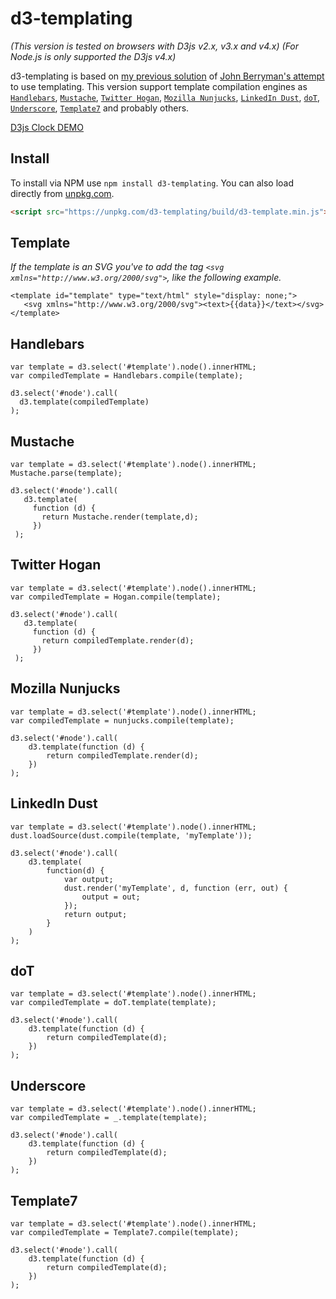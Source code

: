 d3-templating
==========
*(This version is tested on browsers with D3js v2.x, v3.x and v4.x)*
*(For Node.js is only supported the D3js v4.x)*

d3-templating is based on [my previous solution](http://bl.ocks.org/jkutianski/7556191) of [John Berryman's attempt](http://bl.ocks.org/JnBrymn/2295155) to use templating.
This version support template compilation engines as [`Handlebars`](http://handlebarsjs.com/), [`Mustache`](https://mustache.github.io/), [`Twitter Hogan`](http://twitter.github.io/hogan.js/), [`Mozilla Nunjucks`](https://mozilla.github.io/nunjucks/), [`LinkedIn Dust`](http://www.dustjs.com/), [`doT`](https://olado.github.io/doT/), [`Underscore`](http://underscorejs.org/#template), [`Template7`](http://idangero.us/template7/) and probably others.

[D3js Clock DEMO](http://bl.ocks.org/jkutianski/0601ad01f560d49a5967)

Install
--------------
To install via NPM use `npm install d3-templating`. You can also load directly from [unpkg.com](https://unpkg.com/d3-templating/).

```html
<script src="https://unpkg.com/d3-templating/build/d3-template.min.js"></script>
```

Template
--------------
*If the template is an SVG you've to add the tag `<svg xmlns="http://www.w3.org/2000/svg">`, like the following example.*
```
<template id="template" type="text/html" style="display: none;">
   <svg xmlns="http://www.w3.org/2000/svg"><text>{{data}}</text></svg>
</template>
```
Handlebars
--------------
```
var template = d3.select('#template').node().innerHTML;
var compiledTemplate = Handlebars.compile(template);

d3.select('#node').call(
  d3.template(compiledTemplate)
);
```
Mustache
--------------
```
var template = d3.select('#template').node().innerHTML;
Mustache.parse(template);

d3.select('#node').call(
   d3.template(
     function (d) {
       return Mustache.render(template,d);
     })
 );
```
Twitter Hogan
-------------
```
var template = d3.select('#template').node().innerHTML;
var compiledTemplate = Hogan.compile(template);

d3.select('#node').call(
   d3.template(
     function (d) {
       return compiledTemplate.render(d);
     })
 );
```
Mozilla Nunjucks
----------------
```
var template = d3.select('#template').node().innerHTML;
var compiledTemplate = nunjucks.compile(template);

d3.select('#node').call(
    d3.template(function (d) {
        return compiledTemplate.render(d);
    })
);
```
LinkedIn Dust
-------------
```
var template = d3.select('#template').node().innerHTML;
dust.loadSource(dust.compile(template, 'myTemplate'));

d3.select('#node').call(
    d3.template(
        function(d) {
            var output;
            dust.render('myTemplate', d, function (err, out) {
                output = out;
            });
            return output;
        }
    )
);
```
doT
---
```
var template = d3.select('#template').node().innerHTML;
var compiledTemplate = doT.template(template);

d3.select('#node').call(
    d3.template(function (d) {
        return compiledTemplate(d);
    })
);
```
Underscore
----------
```
var template = d3.select('#template').node().innerHTML;
var compiledTemplate = _.template(template);

d3.select('#node').call(
    d3.template(function (d) {
        return compiledTemplate(d);
    })
);
```
Template7
---------
```
var template = d3.select('#template').node().innerHTML;
var compiledTemplate = Template7.compile(template);

d3.select('#node').call(
    d3.template(function (d) {
        return compiledTemplate(d);
    })
);
```
